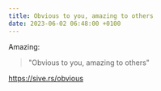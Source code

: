 ```yaml
---
title: Obvious to you, amazing to others
date: 2023-06-02 06:48:00 +0100
---
```




Amazing:

> "Obvious to you, amazing to others"

https://sive.rs/obvious